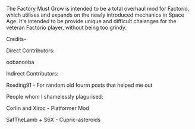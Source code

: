 The Factory Must Grow is intended to be a total overhaul mod for Factorio, which utilises and expands on the newly introduced mechanics in Space Age. It's intended to be provide unique and difficult chalanges for the veteran Factorio player, without being too grindy.


Credits-

Direct Contributors:

oobanooba


Indirect Contributors:

Rseding91 - For random old fourm posts that helped me out


People whom I shamelessly plagurised:

Corlin and Xiroc - Platformer Mod

SafTheLamb + S6X - Cupric-asteroids